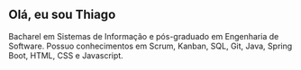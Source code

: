 ## Olá, eu sou Thiago

Bacharel em Sistemas de Informação e pós-graduado em Engenharia de Software. Possuo conhecimentos em Scrum, Kanban, SQL, Git, Java, Spring Boot, HTML, CSS e Javascript.
